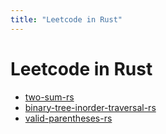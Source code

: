 ```yaml
---
title: "Leetcode in Rust"
---
```


# Leetcode in Rust

- [two-sum-rs](two-sum-rs.md)
- [binary-tree-inorder-traversal-rs](binary-tree-inorder-traversal-rs.md)
- [valid-parentheses-rs](valid-parentheses-rs.md)
